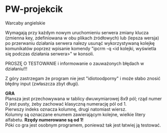 # PW-projekcik
Warcaby angielskie

Wymagają przy każdym nowym uruchomieniu serwera zmiany klucza (zmienna key, zdefiniowana w obu plikach źródłowych) lub (lepsza wersja) po przerwaniu działania serwera nalezy usunąć wykorzystywaną kolejkę komunikatów poprzez wpisanie komendy "ipcrm -q <id kolejki, wyświetla się podczas działania serwera>" w konsoli.

PROSZĘ O TESTOWANIE i informowanie o zauważonych błędach w działaniu!!! 

Z góry zastrzegam że program nie jest "idiotoodporny" i może słabo znosić błędny input (zwłaszcza zbyt długi).

<b>GRA</b><br/>
Plansza jest przechowywana w tablicy dwuwymiarowej 8x9 pól; rząd numer 0 jest pusty, żeby zachować klasyczną numerację pól od 1.<br/>
Pierwszy indeks oznacza kolumnę, drugi natomiast wiersz. <br/>
Kolumny są oznaczane enumem zawierającym kolejne, wielkie litery alfabetu.
<b>Rzędy numerowane są od 1!</b><br/>
Póki co gra jest osobnym programem, ponieważ tak jest łatwiej ją testować.
